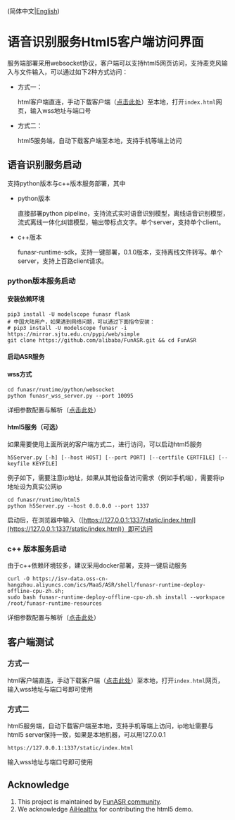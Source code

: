 (简体中文|[English](./readme.md))

# 语音识别服务Html5客户端访问界面

服务端部署采用websocket协议，客户端可以支持html5网页访问，支持麦克风输入与文件输入，可以通过如下2种方式访问：
- 方式一：

   html客户端直连，手动下载客户端（[点击此处](https://github.com/alibaba-damo-academy/FunASR/tree/main/funasr/runtime/html5/static)）至本地，打开`index.html`网页，输入wss地址与端口号

- 方式二：

   html5服务端，自动下载客户端至本地，支持手机等端上访问

## 语音识别服务启动

支持python版本与c++版本服务部署，其中

- python版本
  
  直接部署python pipeline，支持流式实时语音识别模型，离线语音识别模型，流式离线一体化纠错模型，输出带标点文字。单个server，支持单个client。

- c++版本
  
  funasr-runtime-sdk，支持一键部署，0.1.0版本，支持离线文件转写。单个server，支持上百路client请求。

### python版本服务启动

#### 安装依赖环境

```shell
pip3 install -U modelscope funasr flask
# 中国大陆用户，如果遇到网络问题，可以通过下面指令安装：
# pip3 install -U modelscope funasr -i https://mirror.sjtu.edu.cn/pypi/web/simple
git clone https://github.com/alibaba/FunASR.git && cd FunASR
```

#### 启动ASR服务

#### wss方式

```shell
cd funasr/runtime/python/websocket
python funasr_wss_server.py --port 10095
```

详细参数配置与解析（[点击此处](https://github.com/alibaba-damo-academy/FunASR/tree/main/funasr/runtime/python/websocket)）

#### html5服务（可选）

如果需要使用上面所说的客户端方式二，进行访问，可以启动html5服务
```shell
h5Server.py [-h] [--host HOST] [--port PORT] [--certfile CERTFILE] [--keyfile KEYFILE]             
```
例子如下，需要注意ip地址，如果从其他设备访问需求（例如手机端），需要将ip地址设为真实公网ip 
```shell
cd funasr/runtime/html5
python h5Server.py --host 0.0.0.0 --port 1337
```

启动后，在浏览器中输入（[https://127.0.0.1:1337/static/index.html](https://127.0.0.1:1337/static/index.html)）即可访问

### c++ 版本服务启动

由于c++依赖环境较多，建议采用docker部署，支持一键启动服务

```shell
curl -O https://isv-data.oss-cn-hangzhou.aliyuncs.com/ics/MaaS/ASR/shell/funasr-runtime-deploy-offline-cpu-zh.sh;
sudo bash funasr-runtime-deploy-offline-cpu-zh.sh install --workspace /root/funasr-runtime-resources
```
详细参数配置与解析（[点击此处](https://github.com/alibaba-damo-academy/FunASR/blob/main/funasr/runtime/docs/SDK_tutorial_zh.md)）


## 客户端测试

### 方式一

html客户端直连，手动下载客户端（[点击此处](https://github.com/alibaba-damo-academy/FunASR/tree/main/funasr/runtime/html5/static)）至本地，打开`index.html`网页，输入wss地址与端口号即可使用

### 方式二

html5服务端，自动下载客户端至本地，支持手机等端上访问，ip地址需要与html5 server保持一致，如果是本地机器，可以用127.0.0.1


```shell
https://127.0.0.1:1337/static/index.html
```

输入wss地址与端口号即可使用


## Acknowledge
1. This project is maintained by [FunASR community](https://github.com/alibaba-damo-academy/FunASR).
2. We acknowledge [AiHealthx](http://www.aihealthx.com/) for contributing the html5 demo.
